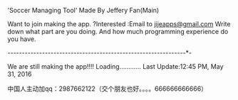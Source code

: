 'Soccer Managing Tool'
  Made By Jeffery Fan(Main)

Want to join making the app.
  ?Interested :Email to jijeapps@gmail.com
  Write down what part are you doing. And how much programming experience do you have.

*-*-*-*-*-*-*-*-*-*-*-*-*-*-*-*-*-*-*-*-*-*-*-*-*-*-*-*-*-*-*-*-*-*-*-*-*-*-*-*-*-*-*-*-*-*-*-*-*-*-*-*-*-*-*-*-*-*-*-*-*-*-*-

We are still making the app!!!!
  Loading............          Last Update:12:45 PM, May 31, 2016

中国人主动加qq：2987662122（交个朋友也好。。。。666666666666）
